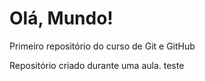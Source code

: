 # Olá, Mundo!
 Primeiro repositório do curso de Git e GitHub

Repositório criado durante uma aula.
teste
